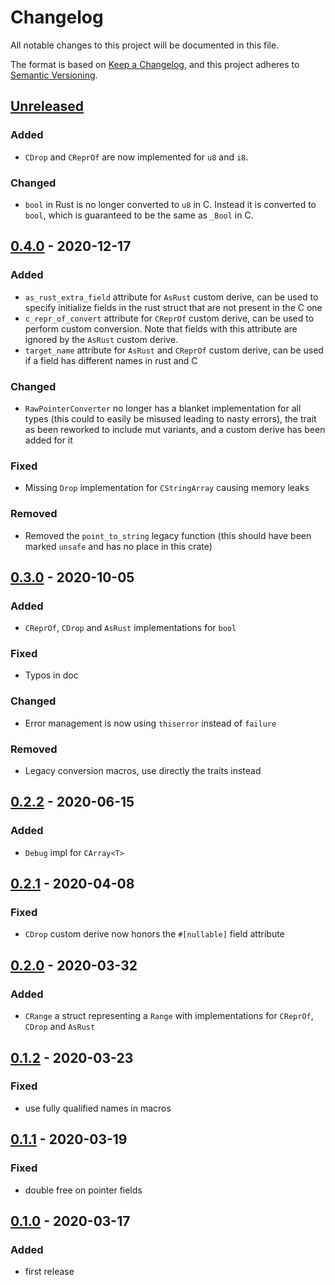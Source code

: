 # Changelog
All notable changes to this project will be documented in this file.

The format is based on [Keep a Changelog](https://keepachangelog.com/en/1.0.0/),
and this project adheres to [Semantic Versioning](https://semver.org/spec/v2.0.0.html).

## [Unreleased]
### Added
 - `CDrop` and `CReprOf` are now implemented for `u8` and `i8`.

### Changed
 - `bool` in Rust is no longer converted to `u8` in C. Instead it is converted to `bool`, which is guaranteed to be the same as `_Bool` in C.

## [0.4.0] - 2020-12-17
### Added
 - `as_rust_extra_field` attribute for `AsRust` custom derive, can be used to specify initialize fields in the rust struct that are not present in the C one
 - `c_repr_of_convert` attribute for `CReprOf` custom derive, can be used to perform custom conversion. Note that fields with this attribute are ignored by the `AsRust` custom derive.
 - `target_name` attribute for `AsRust` and `CReprOf` custom derive, can be used if a field has different names in rust and C
 
### Changed
 - `RawPointerConverter` no longer has a blanket implementation for all types (this could to easily be misused leading to nasty errors), the trait as been reworked to include mut variants, and a custom derive has been added for it

### Fixed
 - Missing `Drop` implementation for `CStringArray` causing memory leaks

### Removed
 - Removed the `point_to_string` legacy function (this should have been marked `unsafe` and has no place in this crate)


## [0.3.0] - 2020-10-05
### Added
 - `CReprOf`, `CDrop` and `AsRust` implementations for `bool`
### Fixed
 - Typos in doc
### Changed
 - Error management is now using `thiserror` instead of `failure`
### Removed
 - Legacy conversion macros, use directly the traits instead
 
## [0.2.2] - 2020-06-15
### Added
 - `Debug` impl for `CArray<T>`

## [0.2.1] - 2020-04-08
### Fixed
 - `CDrop` custom derive now honors the `#[nullable]` field attribute

## [0.2.0] - 2020-03-32
### Added
 - `CRange` a struct representing a `Range` with implementations for `CReprOf`, `CDrop` and `AsRust`

## [0.1.2] - 2020-03-23
### Fixed
 - use fully qualified names in macros

## [0.1.1] - 2020-03-19
### Fixed
 - double free on pointer fields

## [0.1.0] - 2020-03-17
### Added
 - first release

[Unreleased]: https://github.com/sonos/ffi-convert-rs/compare/0.4.0...HEAD
[0.4.0]: https://github.com/sonos/ffi-convert-rs/compare/0.3.0...0.4.0
[0.3.0]: https://github.com/sonos/ffi-convert-rs/compare/0.2.2...0.3.0
[0.2.2]: https://github.com/sonos/ffi-convert-rs/compare/0.2.1...0.2.2
[0.2.1]: https://github.com/sonos/ffi-convert-rs/compare/0.2.0...0.2.1
[0.2.0]: https://github.com/sonos/ffi-convert-rs/compare/0.1.2...0.2.0
[0.1.2]: https://github.com/sonos/ffi-convert-rs/compare/0.1.1...0.1.2
[0.1.1]: https://github.com/sonos/ffi-convert-rs/compare/0.1.0...0.1.1
[0.1.0]: https://github.com/sonos/ffi-convert-rs/releases/tag/0.1.0